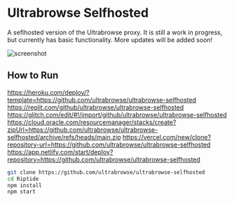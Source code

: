 # Ultrabrowse Selfhosted
A seflhosted version of the Ultrabrowse proxy. It is still a work in progress, but currently has basic functionality. More updates will be added soon!

![screenshot](https://user-images.githubusercontent.com/81875430/147287746-2e259094-cdb9-41ab-81f1-a35b7fef4c3e.png)

## How to Run

https://heroku.com/deploy/?template=https://github.com/ultrabrowse/ultrabrowse-selfhosted
https://replit.com/github/ultrabrowse/ultrabrowse-selfhosted
https://glitch.com/edit/#!/import/github/ultrabrowse/ultrabrowse-selfhosted
https://cloud.oracle.com/resourcemanager/stacks/create?zipUrl=https://github.com/ultrabrowse/ultrabrowse-selfhosted/archive/refs/heads/main.zip
https://vercel.com/new/clone?repository-url=https://github.com/ultrabrowse/ultrabrowse-selfhosted
https://app.netlify.com/start/deploy?repository=https://github.com/ultrabrowse/ultrabrowse-selfhosted

```sh
git clone https://github.com/ultrabrowse/ultrabrowse-selfhosted
cd Riptide
npm install
npm start
```
